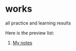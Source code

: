 # works
all practice and learning results

Here is the preview list:

1) [My notes](https://github.com/jerkjoe/works/tree/master/blog-post)
